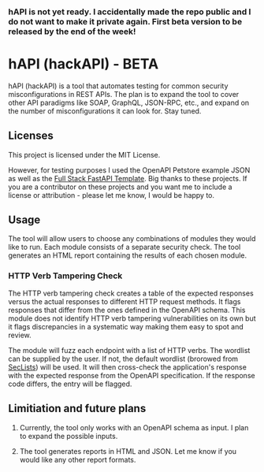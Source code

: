 ### hAPI is not yet ready. I accidentally made the repo public and I do not want to make it private again. First beta version to be released by the end of the week!
# hAPI (hackAPI) - BETA
hAPI (hackAPI) is a tool that automates testing for common security misconfigurations in REST APIs. The plan is to expand the tool to cover other API paradigms like SOAP, GraphQL, JSON-RPC, etc., and expand on the number of misconfigurations it can look for. Stay tuned.

## Licenses
This project is licensed under the MIT License.

However, for testing purposes I used the OpenAPI Petstore example JSON as well as the [Full Stack FastAPI Template](https://github.com/fastapi/full-stack-fastapi-template). Big thanks to these projects. If you are a contributor on these projects and you want me to include a license or attribution - please let me know, I would be happy to. 

## Usage

The tool will allow users to choose any combinations of modules they would like to run. Each module consists of a separate security check. The tool generates an HTML report containing the results of each chosen module.

### HTTP Verb Tampering Check

The HTTP verb tampering check creates a table of the expected responses versus the actual responses to different HTTP request methods. It flags responses that differ from the ones defined in the OpenAPI schema. This module does not identify HTTP verb tampering vulnerabilities on its own but it flags discrepancies in a systematic way making them easy to spot and review. 

The module will fuzz each endpoint with a list of HTTP verbs. The wordlist can be supplied by the user. If not, the default wordlist (brorowed from [SecLists](https://github.com/danielmiessler/SecLists/blob/master/Fuzzing/http-request-methods.txt)) will be used. It will then cross-check the application's response with the expected response from the OpenAPI specification. If the response code differs, the entry will be flagged. 

## Limitiation and future plans
1. Currently, the tool only works with an OpenAPI schema as input. I plan to expand the possible inputs.

2. The tool generates reports in HTML and JSON. Let me know if you would like any other report formats.